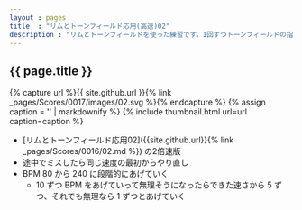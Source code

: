 ```yaml
---
layout : pages
title  : "リムとトーンフィールド応用(高速)02"
description : "リムとトーンフィールドを使った練習です。1回ずつトーンフィールドの指が変わります。8分音符でも叩けるようにしましょう。"
---
```


## {{ page.title }}

{% capture url %}{{ site.github.url }}{% link _pages/Scores/0017/images/02.svg %}{% endcapture %}
{% assign caption = '' | markdownify %}
{% include thumbnail.html url=url caption=caption %}

* [リムとトーンフィールド応用02]({{site.github.url}}{% link _pages/Scores/0016/02.md %}) の2倍速版
* 途中でミスしたら同じ速度の最初からやり直し
* BPM 80 から 240 に段階的にあげていく
  * 10 ずつ BPM をあげていって無理そうになったらできた速さから 5 ずつ、それでも無理なら 1 ずつとあげていく